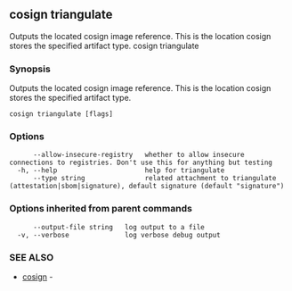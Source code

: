## cosign triangulate

Outputs the located cosign image reference. This is the location cosign stores the specified artifact type.
cosign triangulate <image uri>

### Synopsis

Outputs the located cosign image reference. This is the location cosign stores the specified artifact type.

```
cosign triangulate [flags]
```

### Options

```
      --allow-insecure-registry   whether to allow insecure connections to registries. Don't use this for anything but testing
  -h, --help                      help for triangulate
      --type string               related attachment to triangulate (attestation|sbom|signature), default signature (default "signature")
```

### Options inherited from parent commands

```
      --output-file string   log output to a file
  -v, --verbose              log verbose debug output
```

### SEE ALSO

* [cosign](cosign.md)	 - 

